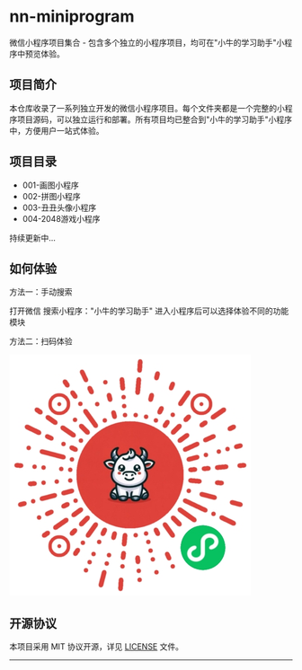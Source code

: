 # nn-miniprogram

微信小程序项目集合 - 包含多个独立的小程序项目，均可在"小牛的学习助手"小程序中预览体验。

## 项目简介

本仓库收录了一系列独立开发的微信小程序项目。每个文件夹都是一个完整的小程序项目源码，可以独立运行和部署。所有项目均已整合到"小牛的学习助手"小程序中，方便用户一站式体验。

## 项目目录
- 001-画图小程序
- 002-拼图小程序
- 003-丑丑头像小程序
- 004-2048游戏小程序

持续更新中...


## 如何体验

方法一：手动搜索

打开微信
搜索小程序："小牛的学习助手"
进入小程序后可以选择体验不同的功能模块

方法二：扫码体验

![小程序码](./images/miniprogram.jpg)


## 开源协议

本项目采用 MIT 协议开源，详见 [LICENSE](./LICENSE) 文件。

---
